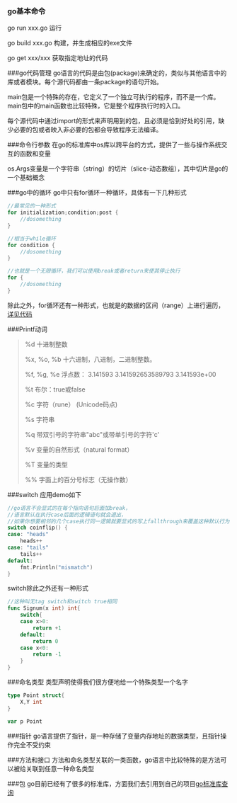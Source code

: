 ### go基本命令
go run xxx.go 运行

go build xxx.go 构建，并生成相应的exe文件

go get xxx/xxx 获取指定地址的代码

###go代码管理
go语言的代码是由包(package)来确定的，类似与其他语言中的库或者模块。每个源代码都由一条package的语句开始。

main包是一个特殊的存在，它定义了一个独立可执行的程序，而不是一个库。main包中的main函数也比较特殊，它是整个程序执行时的入口。

每个源代码中通过import的形式来声明用到的包，且必须是恰到好处的引用，缺少必要的包或者映入非必要的包都会导致程序无法编译。

###命令行参数
在go的标准库中os库以跨平台的方式，提供了一些与操作系统交互的函数和变量

os.Args变量是一个字符串（string）的切片（slice-动态数组），其中切片是go的一个基础概念

###go中的循环
go中只有for循环一种循环，具体有一下几种形式

``` go
//最常见的一种形式
for initialization;condition;post {
    //dosomething
} 
```

``` go
//相当于while循环
for condition {
    //dosomething
}
```

``` go
//也就是一个无限循环，我们可以使用break或者return来使其停止执行
for {
    //dosomething
}
```

除此之外，for循环还有一种形式，也就是的数据的区间（range）上进行遍历，[详见代码](echo/echo2.go)

###Printf动词
>  %d                十进制整数 
>         
>  %x, %o, %b        十六进制，八进制，二进制整数。
>         
>  %f, %g, %e        浮点数： 3.141593 3.141592653589793 3.141593e+00
>         
>  %t                布尔：true或false
>         
>  %c                字符（rune） (Unicode码点)
>         
>  %s                字符串
>         
>  %q                带双引号的字符串"abc"或带单引号的字符'c'
>         
>  %v                变量的自然形式（natural format）
>         
>  %T                变量的类型
>         
>  %%                字面上的百分号标志（无操作数）


###switch
应用demo如下

``` go
//go语言不会显式的在每个指向语句后面加break，
//语言默认在执行case后面的逻辑语句就会退出，
//如果你想要相邻的几个case执行同一逻辑就要显式的写上fallthrough来覆盖这种默认行为
switch coinflip() {
case: "heads"
    heads++
case: "tails"
    tails++
default:
    fmt.Println("mismatch")
}
```

switch除此之外还有一种形式
``` go
//这种叫无tag switch和switch true相同
func Signum(x int) int{
    switch{
    case x>0:
        return +1
    default:    
        return 0
    case x<0:
        return -1
    }
}
```

###命名类型
类型声明使得我们很方便地给一个特殊类型一个名字
``` go
type Point struct{
    X,Y int
}

var p Point
```

###指针
go语言提供了指针，是一种存储了变量内存地址的数据类型，且指针操作完全不受约束

###方法和接口
方法和命名类型关联的一类函数，go语言中比较特殊的是方法可以被给关联到任意一种命名类型

###包
go目前已经有了很多的标准库，方面我们去引用到自己的项目[go标准库查询](https://pkg.go.dev/)